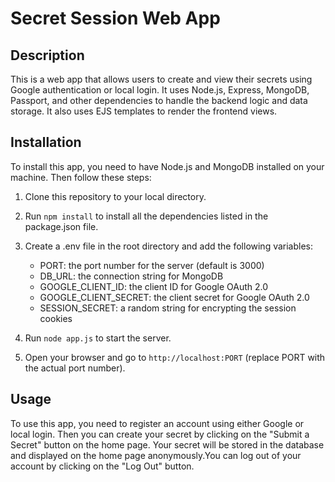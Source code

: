 # Secret Session Web App

## Description

This is a web app that allows users to create and view their secrets using Google authentication or local login. It uses Node.js, Express, MongoDB, Passport, and other dependencies to handle the backend logic and data storage. It also uses EJS templates to render the frontend views.

## Installation

To install this app, you need to have Node.js and MongoDB installed on your machine. Then follow these steps:

1. Clone this repository to your local directory.
2. Run `npm install` to install all the dependencies listed in the package.json file.
3. Create a .env file in the root directory and add the following variables:

   - PORT: the port number for the server (default is 3000)
   - DB_URL: the connection string for MongoDB
   - GOOGLE_CLIENT_ID: the client ID for Google OAuth 2.0
   - GOOGLE_CLIENT_SECRET: the client secret for Google OAuth 2.0
   - SESSION_SECRET: a random string for encrypting the session cookies

4. Run `node app.js` to start the server.
5. Open your browser and go to `http://localhost:PORT` (replace PORT with the actual port number).

## Usage

To use this app, you need to register an account using either Google or local login. Then you can create your secret by clicking on the "Submit a Secret" button on the home page. Your secret will be stored in the database and displayed on the home page anonymously.You can log out of your account by clicking on the "Log Out" button.



